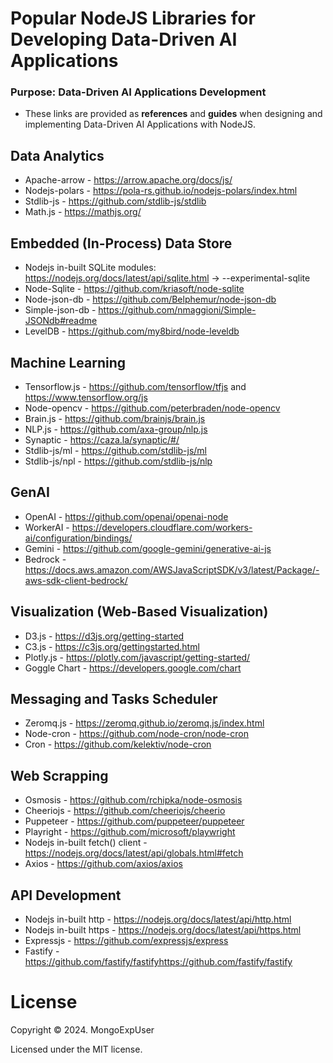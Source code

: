 # Popular NodeJS Libraries for Developing Data-Driven AI Applications

### Purpose:  Data-Driven AI Applications Development                                                                                          
- These links are provided as <strong>references</strong> and <strong>guides</strong> when designing and implementing Data-Driven AI Applications with NodeJS.
    
 
## Data Analytics 
- Apache-arrow - https://arrow.apache.org/docs/js/
- Nodejs-polars - https://pola-rs.github.io/nodejs-polars/index.html
- Stdlib-js - https://github.com/stdlib-js/stdlib
- Math.js - https://mathjs.org/
  

## Embedded (In-Process) Data Store
- Nodejs in-built SQLite modules: https://nodejs.org/docs/latest/api/sqlite.html  -> --experimental-sqlite
- Node-Sqlite - https://github.com/kriasoft/node-sqlite
- Node-json-db  - https://github.com/Belphemur/node-json-db
- Simple-json-db - https://github.com/nmaggioni/Simple-JSONdb#readme
- LevelDB - https://github.com/my8bird/node-leveldb


## Machine Learning
- Tensorflow.js - https://github.com/tensorflow/tfjs and https://www.tensorflow.org/js
- Node-opencv - https://github.com/peterbraden/node-opencv
- Brain.js - https://github.com/brainjs/brain.js
- NLP.js - https://github.com/axa-group/nlp.js 
- Synaptic - https://caza.la/synaptic/#/
- Stdlib-js/ml - https://github.com/stdlib-js/ml
- Stdlib-js/npl - https://github.com/stdlib-js/nlp


## GenAI
- OpenAI - https://github.com/openai/openai-node
- WorkerAI - https://developers.cloudflare.com/workers-ai/configuration/bindings/
- Gemini - https://github.com/google-gemini/generative-ai-js
- Bedrock - https://docs.aws.amazon.com/AWSJavaScriptSDK/v3/latest/Package/-aws-sdk-client-bedrock/


## Visualization (Web-Based Visualization)
- D3.js - https://d3js.org/getting-started
- C3.js - https://c3js.org/gettingstarted.html
- Plotly.js - https://plotly.com/javascript/getting-started/
- Goggle Chart - https://developers.google.com/chart


## Messaging and Tasks Scheduler
- Zeromq.js - https://zeromq.github.io/zeromq.js/index.html
- Node-cron - https://github.com/node-cron/node-cron
- Cron - https://github.com/kelektiv/node-cron


## Web Scrapping
- Osmosis - https://github.com/rchipka/node-osmosis
- Cheeriojs - https://github.com/cheeriojs/cheerio
- Puppeteer - https://github.com/puppeteer/puppeteer
- Playright - https://github.com/microsoft/playwright
- Nodejs in-built fetch() client - https://nodejs.org/docs/latest/api/globals.html#fetch
- Axios - https://github.com/axios/axios


## API Development
- Nodejs in-built http - https://nodejs.org/docs/latest/api/http.html
- Nodejs in-built https - https://nodejs.org/docs/latest/api/https.html
- Expressjs - https://github.com/expressjs/express
- Fastify -  https://github.com/fastify/fastifyhttps://github.com/fastify/fastify





# License

Copyright © 2024. MongoExpUser

Licensed under the MIT license.
